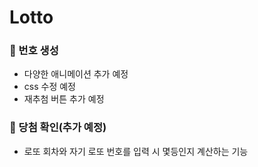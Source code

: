 # Lotto

### 📌 번호 생성

- 다양한 애니메이션 추가 예정
- css 수정 예정
- 재추첨 버튼 추가 예정



### 📌 당첨 확인(추가 예정)

- 로또 회차와 자기 로또 번호를 입력 시 몇등인지 계산하는 기능



